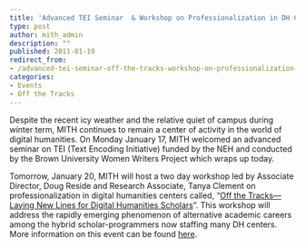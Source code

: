 ```yaml
---
title: 'Advanced TEI Seminar  & Workshop on Professionalization in DH Centers'
type: post
author: mith_admin
description: ""
published: 2011-01-19
redirect_from: 
- /advanced-tei-seminar-off-the-tracks-workshop-on-professionalization-in-dh-centers/
categories:
- Events
- Off the Tracks
---
```

Despite the recent icy weather and the relative quiet of campus during winter term, MITH continues to remain a center of activity in the world of digital humanities. On Monday January 17, MITH welcomed an advanced seminar on TEI (Text Encoding Initiative) funded by the NEH and conducted by the Brown University Women Writers Project which wraps up today.

Tomorrow, January 20, MITH will host a two day workshop led by Associate Director, Doug Reside and Research Associate, Tanya Clement on professionalization in digital humanities centers called, “[Off the Tracks—Laying New Lines for Digital Humanities Scholars](http://mith.umd.edu/research/off-the-tracks/)”. This workshop will address the rapidly emerging phenomenon of alternative academic careers among the hybrid scholar-programmers now staffing many DH centers. More information on this event can be found [here](http://mith.umd.edu/research/off-the-tracks/).
